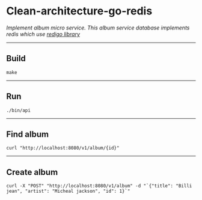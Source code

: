 # Clean-architecture-go-redis
*Implement album micro service.*
*This album service database implements redis which use [redigo library](https://github.com/gomodule/redigo)*

***

## Build
	make

***

## Run
	./bin/api

***

## Find album
```
curl "http://localhost:8080/v1/album/{id}"
```

***

## Create album
```
curl -X "POST" "http://localhost:8080/v1/album" -d "`{"title": "Billi jean", "artist": "Micheal jackson", "id": 1}`"
```

